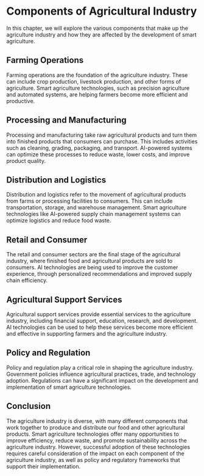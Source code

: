 Components of Agricultural Industry
=====================================================================

In this chapter, we will explore the various components that make up the agriculture industry and how they are affected by the development of smart agriculture.

Farming Operations
------------------

Farming operations are the foundation of the agriculture industry. These can include crop production, livestock production, and other forms of agriculture. Smart agriculture technologies, such as precision agriculture and automated systems, are helping farmers become more efficient and productive.

Processing and Manufacturing
----------------------------

Processing and manufacturing take raw agricultural products and turn them into finished products that consumers can purchase. This includes activities such as cleaning, grading, packaging, and transport. AI-powered systems can optimize these processes to reduce waste, lower costs, and improve product quality.

Distribution and Logistics
--------------------------

Distribution and logistics refer to the movement of agricultural products from farms or processing facilities to consumers. This can include transportation, storage, and warehouse management. Smart agriculture technologies like AI-powered supply chain management systems can optimize logistics and reduce food waste.

Retail and Consumer
-------------------

The retail and consumer sectors are the final stage of the agricultural industry, where finished food and agricultural products are sold to consumers. AI technologies are being used to improve the customer experience, through personalized recommendations and improved supply chain efficiency.

Agricultural Support Services
-----------------------------

Agricultural support services provide essential services to the agriculture industry, including financial support, education, research, and development. AI technologies can be used to help these services become more efficient and effective in supporting farmers and the agriculture industry.

Policy and Regulation
---------------------

Policy and regulation play a critical role in shaping the agriculture industry. Government policies influence agricultural practices, trade, and technology adoption. Regulations can have a significant impact on the development and implementation of smart agriculture technologies.

Conclusion
----------

The agriculture industry is diverse, with many different components that work together to produce and distribute our food and other agricultural products. Smart agriculture technologies offer many opportunities to improve efficiency, reduce waste, and promote sustainability across the agriculture industry. However, successful adoption of these technologies requires careful consideration of the impact on each component of the agriculture industry, as well as policy and regulatory frameworks that support their implementation.
